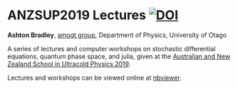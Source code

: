 # ANZSUP2019 Lectures [![DOI](https://zenodo.org/badge/166740766.svg)](https://zenodo.org/badge/latestdoi/166740766)

__Ashton Bradley__, [amoqt group](https://amoqt.otago.ac.nz), Department of Physics, University of Otago

A series of lectures and computer workshops on stochastic differential equations, quantum phase space, and julia, given at the [Australian and New Zealand School in Ultracold Physics 2019](https://www.otago.ac.nz/dodd-walls/events/anzsup/index.html).

Lectures and workshops can be viewed online at [nbviewer](https://nbviewer.jupyter.org/github/AshtonSBradley/ANZSUP19_Stochastic/tree/master).
